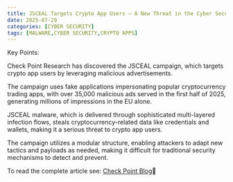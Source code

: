 ```yaml
---
title: JSCEAL Targets Crypto App Users – A New Threat in the Cyber Security Landscape
date: 2025-07-29
categories: [CYBER SECURITY]
tags: [MALWARE,CYBER SECURITY,CRYPTO APPS]
---
```


Key Points:

Check Point Research has discovered the JSCEAL campaign, which targets crypto app users by leveraging malicious advertisements.

The campaign uses fake applications impersonating popular cryptocurrency trading apps, with over 35,000 malicious ads served in the first half of 2025, generating millions of impressions in the EU alone.

JSCEAL malware, which is delivered through sophisticated multi-layered infection flows, steals cryptocurrency-related data like credentials and wallets, making it a serious threat to crypto app users.

The campaign utilizes a modular structure, enabling attackers to adapt new tactics and payloads as needed, making it difficult for traditional security mechanisms to detect and prevent.

To read the complete article see:
[Check Point Blog](https://blog.checkpoint.com/crypto/jsceal-targets-crypto-app-users-a-new-threat-in-the-cyber-security-landscape/)🎉